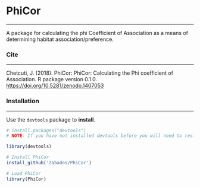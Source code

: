 # PhiCor

----------------
A package for calculating the phi Coefficient of Association as a means of determining habitat association/preference.

### Cite
----------------
Chetcuti, J. (2018). PhiCor: PhiCor: Calculating the Phi coefficient of Association. R package version 0.1.0. https://doi.org/10.5281/zenodo.1407053

### Installation
----------------

Use the `devtools` package to **install**.

```r
# install.packages("devtools")
# NOTE: If you have not installed devtools before you will need to restart your R session

library(devtools)

# Install PhiCor
install_github('Zabados/PhiCor')

# Load PhiCor
library(PhiCor)
```
